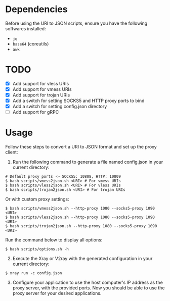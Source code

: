 # Dependencies
Before using the URI to JSON scripts, ensure you have the following softwares installed:
- `jq`
- `base64` (coreutils)
- `awk`

# TODO
- [x] Add support for vless URIs
- [x] Add support for vmess URIs
- [x] Add support for trojan URIs
- [x] Add a switch for setting SOCKS5 and HTTP proxy ports to bind
- [x] Add a switch for setting config.json directory
- [ ] Add support for gRPC

# Usage
Follow these steps to convert a URI to JSON format and set up the proxy client:
1. Run the following command to generate a file named config.json in your current directory:
```shell
# Default proxy ports -> SOCKS5: 10808, HTTP: 10809
$ bash scripts/vmess2json.sh <URI> # For vmess URIs
$ bash scripts/vless2json.sh <URI> # For vless URIs
$ bash scripts/trojan2json.sh <URI> # For trojan URIs
```
Or with custom proxy settings:
```shell
$ bash scripts/vmess2json.sh --http-proxy 1080 --socks5-proxy 1090 <URI>
$ bash scripts/vless2json.sh --http-proxy 1080 --socks5-proxy 1090 <URI>
$ bash scripts/trojan2json.sh --http-proxy 1080 --socks5-proxy 1090 <URI>
```
Run the command below to display all options:
```shell
$ bash scripts/options.sh -h
```
2. Execute the Xray or V2ray with the generated configuration in your current directory:
```shell
$ xray run -c config.json
```
3. Configure your application to use the host computer's IP address as the proxy server, with the provided ports.
Now you should be able to use the proxy server for your desired applications.
